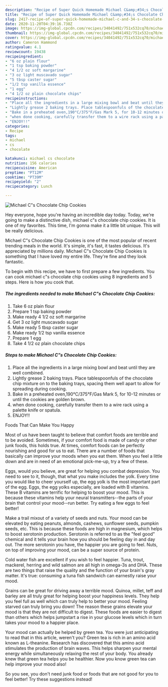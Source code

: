 ```yaml
---
description: "Recipe of Super Quick Homemade Michael C&amp;#34;s Chocolate Chip Cookies"
title: "Recipe of Super Quick Homemade Michael C&amp;#34;s Chocolate Chip Cookies"
slug: 2417-recipe-of-super-quick-homemade-michael-c-and-34-s-chocolate-chip-cookies
date: 2020-11-20T04:39:16.738Z
image: https://img-global.cpcdn.com/recipes/34041492/751x532cq70/michael-cs-chocolate-chip-cookies-recipe-main-photo.jpg
thumbnail: https://img-global.cpcdn.com/recipes/34041492/751x532cq70/michael-cs-chocolate-chip-cookies-recipe-main-photo.jpg
cover: https://img-global.cpcdn.com/recipes/34041492/751x532cq70/michael-cs-chocolate-chip-cookies-recipe-main-photo.jpg
author: Cameron Hammond
ratingvalue: 4.1
reviewcount: 19438
recipeingredient:
- "6 oz plain flour"
- "1 tsp baking powder"
- "4 1/2 oz soft margarine"
- "3 oz light muscavado sugar"
- "5 tbsp caster sugar"
- "1/2 tsp vanilla essence"
- "1 egg"
- "4 1/2 oz plain chocolate chips"
recipeinstructions:
- "Place all the ingredients in a large mixing bowl and beat until they are well combined."
- "Lightly grease 2 baking trays. Place tablespoonfuls of the chocolate chip mixture on to the baking trays, spacing them well apart to allow for spreading during cooking."
- "Bake in a preheated oven,190°C/375°F/Gas Mark 5, for 10-12 minutes or until the cookies are golden brown."
- "when done cooking, carefully transfer them to a wire rack using a palette knife or spatula."
- "ENJOY!!"
categories:
- Recipe
tags:
- michael
- cs
- chocolate

katakunci: michael cs chocolate 
nutrition: 156 calories
recipecuisine: American
preptime: "PT12M"
cooktime: "PT39M"
recipeyield: "2"
recipecategory: Lunch

---
```



![Michael C&#34;s Chocolate Chip Cookies](https://img-global.cpcdn.com/recipes/34041492/751x532cq70/michael-cs-chocolate-chip-cookies-recipe-main-photo.jpg)

Hey everyone, hope you're having an incredible day today. Today, we're going to make a distinctive dish, michael c&#34;s chocolate chip cookies. It is one of my favorites. This time, I'm gonna make it a little bit unique. This will be really delicious.

Michael C&#34;s Chocolate Chip Cookies is one of the most popular of recent trending meals in the world. It's simple, it's fast, it tastes delicious. It's appreciated by millions daily. Michael C&#34;s Chocolate Chip Cookies is something that I have loved my entire life. They're fine and they look fantastic.




To begin with this recipe, we have to first prepare a few ingredients. You can cook michael c&#34;s chocolate chip cookies using 8 ingredients and 5 steps. Here is how you cook that.

<!--inarticleads1-->

##### The ingredients needed to make Michael C&#34;s Chocolate Chip Cookies:

1. Take 6 oz plain flour
1. Prepare 1 tsp baking powder
1. Make ready 4 1/2 oz soft margarine
1. Get 3 oz light muscavado sugar
1. Make ready 5 tbsp caster sugar
1. Make ready 1/2 tsp vanilla essence
1. Prepare 1 egg
1. Take 4 1/2 oz plain chocolate chips




<!--inarticleads2-->

##### Steps to make Michael C&#34;s Chocolate Chip Cookies:

1. Place all the ingredients in a large mixing bowl and beat until they are well combined.
1. Lightly grease 2 baking trays. Place tablespoonfuls of the chocolate chip mixture on to the baking trays, spacing them well apart to allow for spreading during cooking.
1. Bake in a preheated oven,190°C/375°F/Gas Mark 5, for 10-12 minutes or until the cookies are golden brown.
1. when done cooking, carefully transfer them to a wire rack using a palette knife or spatula.
1. ENJOY!!




Foods That Can Make You Happy


Most of us have been taught to believe that comfort foods are terrible and to be avoided. Sometimes, if your comfort food is made of candy or other junk foods, this holds true. At times, comfort foods can be perfectly nourishing and good for us to eat. There are a number of foods that basically can improve your moods when you eat them. When you feel a little down and are in need of an emotional pick-me-up, try a few of these.

Eggs, would you believe, are great for helping you combat depression. You need to see to it, though, that what you make includes the yolk. Every time you would like to cheer yourself up, the egg yolk is the most important part of the egg. Eggs, the egg yolks especially, are loaded with B vitamins. These B vitamins are terrific for helping to boost your mood. This is because these vitamins help your neural transmitters--the parts of your brain that control your mood--run better. Try eating a few eggs to feel better!

Make a trail mixout of a variety of seeds and nuts. Your mood can be elevated by eating peanuts, almonds, cashews, sunflower seeds, pumpkin seeds, etc. This is because these foods are high in magnesium, which helps to boost serotonin production. Serotonin is referred to as the "feel good" chemical and it tells your brain how you should be feeling day in and day out. The more serotonin you have, the happier you are going to feel. Nuts, on top of improving your mood, can be a super source of protein.

Cold water fish are excellent if you wish to feel happier. Tuna, trout, mackerel, herring and wild salmon are all high in omega-3s and DHA. These are two things that raise the quality and the function of your brain's gray matter. It's true: consuming a tuna fish sandwich can earnestly raise your mood. 

Grains can be great for driving away a terrible mood. Quinoa, millet, teff and barley are all truly great for helping boost your happiness levels. They help you feel full as well which can truly help to better your mood. Feeling starved can truly bring you down! The reason these grains elevate your mood is that they are not difficult to digest. These foods are easier to digest than others which helps jumpstart a rise in your glucose levels which in turn takes your mood to a happier place.

Your mood can actually be helped by green tea. You were just anticipating to read that in this article, weren't you? Green tea is rich in an amino acid known as L-theanine. Research has discovered that this amino acid stimulates the production of brain waves. This helps sharpen your mental energy while simultaneously relaxing the rest of your body. You already knew that green tea helps you be healthier. Now you know green tea can help improve your mood also!

So you see, you don't need junk food or foods that are not good for you to feel better! Try  these suggestions  instead!

